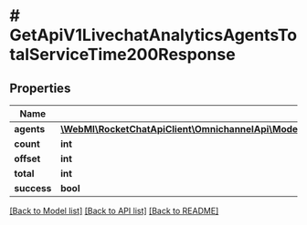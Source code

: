 # # GetApiV1LivechatAnalyticsAgentsTotalServiceTime200Response

## Properties

Name | Type | Description | Notes
------------ | ------------- | ------------- | -------------
**agents** | [**\WebMI\RocketChatApiClient\OmnichannelApi\Model\GetApiV1LivechatAnalyticsAgentsTotalServiceTime200ResponseAgentsInner[]**](GetApiV1LivechatAnalyticsAgentsTotalServiceTime200ResponseAgentsInner.md) |  | [optional]
**count** | **int** |  | [optional]
**offset** | **int** |  | [optional]
**total** | **int** |  | [optional]
**success** | **bool** |  | [optional]

[[Back to Model list]](../../README.md#models) [[Back to API list]](../../README.md#endpoints) [[Back to README]](../../README.md)
